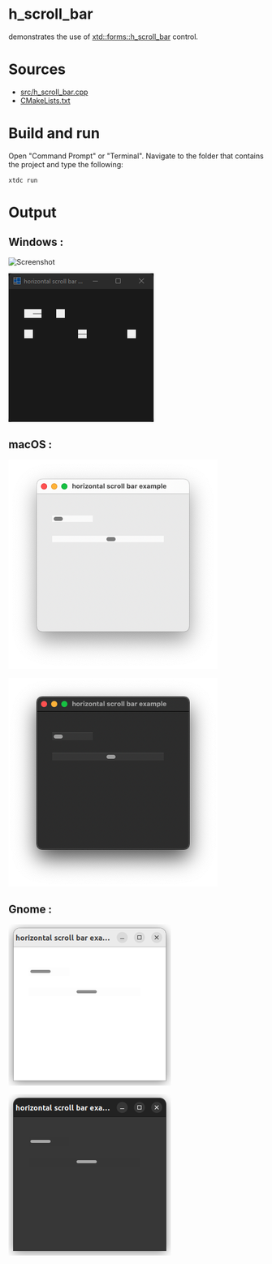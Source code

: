 # h_scroll_bar

demonstrates the use of [xtd::forms::h_scroll_bar](../../../../src/xtd.forms/include/xtd/forms/h_scroll_bar.h) control.

# Sources

* [src/h_scroll_bar.cpp](src/h_scroll_bar.cpp)
* [CMakeLists.txt](CMakeLists.txt)

# Build and run

Open "Command Prompt" or "Terminal". Navigate to the folder that contains the project and type the following:

```shell
xtdc run
```

# Output

## Windows :

![Screenshot](../../../../docs/pictures/examples/controls/h_scroll_bar_w.png)

![Screenshot](../../../../docs/pictures/examples/controls/h_scroll_bar_wd.png)

## macOS :

![Screenshot](../../../../docs/pictures/examples/controls/h_scroll_bar_m.png)

![Screenshot](../../../../docs/pictures/examples/controls/h_scroll_bar_md.png)

## Gnome :

![Screenshot](../../../../docs/pictures/examples/controls/h_scroll_bar_g.png)

![Screenshot](../../../../docs/pictures/examples/controls/h_scroll_bar_gd.png)
